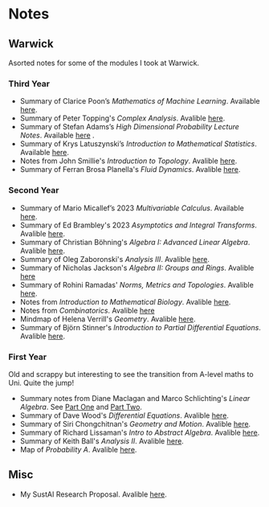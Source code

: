 # Notes 
## Warwick
Asorted notes for some of the modules I took at Warwick. 
### Third Year
- Summary of Clarice Poon’s *Mathematics of Machine Learning*. Available [here](/notes/third_year/mml_summary.pdf).
- Summary of Peter Topping's *Complex Analysis*. Avalible [here](/notes/third_year/complex_analysis_summary.pdf). 
- Summary of Stefan Adams’s *High Dimensional Probability Lecture Notes*. Available [here](/notes/third_year/hdp_summary.pdf)  .
- Summary of Krys Latuszynski’s *Introduction to Mathematical Statistics*. Available [here](/notes/third_year/math_stat_summary.pdf).
- Notes from John Smillie's *Introduction to Topology*. Avalible [here](/notes/third_year/topology_intro_ln.pdf).  
- Summary of Ferran Brosa Planella's *Fluid Dynamics*. Avalible [here](/notes/third_year/basic_fluids_summary.pdf). 

### Second Year
- Summary of Mario Micallef’s 2023 *Multivariable Calculus*. Available [here](/notes/second_year/mvc_summary.pdf).
- Summary of Ed Brambley's 2023 *Asymptotics and Integral Transforms*. Avalible [here](/notes/second_year/asymptotics_int_transforms_two_pager.pdf).
- Summary of Christian Böhning's *Algebra I: Advanced Linear Algebra*. Avalible [here](/notes/second_year/alg_I_adv_la_summary.pdf).
- Summary of Oleg Zaboronski's *Analysis III*. Avalible [here](/notes/second_year/anal_III_summary.pdf). 
- Summary of Nicholas Jackson's *Algebra II: Groups and Rings*. Avalible [here](/notes/second_year/alg_II_groups_rings_summary.pdf)
- Summary of Rohini Ramadas' *Norms, Metrics and Topologies*. Avalible [here](notes/second_year/MNT_summary.pdf).
- Notes from *Introduction to Mathematical Biology*. Avalible [here](/notes/second_year/math_bio_ln.pdf). 
- Notes from *Combinatorics*. Avalible [here](/notes/second_year/combi_ln.pdf)
- Mindmap of Helena Verrill's *Geometry*. Avalible [here](/notes/second_year/geom_mindmap.pdf). 
- Summary of Björn Stinner's *Introduction to Partial Differential Equations*. Avalible [here](/notes/second_year/PDEs_summary.pdf). 

### First Year
Old and scrappy but interesting to see the transition from A-level maths to Uni. Quite the jump!
- Summary notes from Diane Maclagan and Marco Schlichting's *Linear Algebra*. See [Part One](/notes/first_year/MA106_summary_pt1.pdf) and [Part Two](/notes/first_year/MA106_summary_pt2.pdf).
- Summary of Dave Wood's *Differential Equations*. Avalible [here](/notes/first_year/MA132_summary.pdf). 
- Summary of Siri Chongchitnan's *Geometry and Motion*. Avalible [here](/notes/first_year/MA134_summary.pdf).
- Summary of Richard Lissaman's *Intro to Abstract Algebra*. Avalible [here](/notes/first_year/MA136_notes.pdf).
- Summary of Keith Ball's *Analysis II*. Avalible [here](/notes/first_year/anal_II_summary.pdf). 
- Map of *Probability A*. Avalible [here](/notes/first_year/probability_a_map.pdf). 
## Misc
- My SustAI Research Proposal. Avalible [here](/notes/soton/sustai_research_proposal.pdf). 